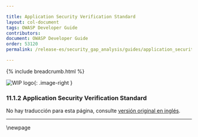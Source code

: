 ```yaml
---

title: Application Security Verification Standard
layout: col-document
tags: OWASP Developer Guide
contributors:
document: OWASP Developer Guide
order: 53120
permalink: /release-es/security_gap_analysis/guides/application_security_verification_standard/

---
```


{% include breadcrumb.html %}

<style type="text/css">
.image-right {
  height: 180px;
  display: block;
  margin-left: auto;
  margin-right: auto;
  float: right;
}
</style>

![WIP logo](../../../assets/images/dg_wip.png "Work in progress"){: .image-right }

### 11.1.2 Application Security Verification Standard

No hay traducción para esta página, consulte [versión original en inglés][release130102].

----

[release130102]: https://github.com/OWASP/www-project-developer-guide/blob/main/release/13-security-gap-analysis/01-guides/02-asvs.md

\newpage
